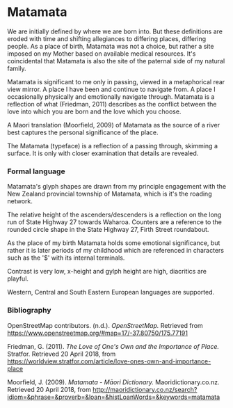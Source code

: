 # Matamata

We are initially defined by where we are born into. But these definitions are eroded with time and shifting allegiances to differing places, differing people. As a place of birth, Matamata was not a choice, but rather a site imposed on my Mother based on available medical resources. It's coincidental that Matamata is also the site of the paternal side of my natural family.

Matamata is significant to me only in passing, viewed in a metaphorical rear view mirror. A place I have been and continue to navigate from. A place I occasionally physically and emotionally navigate through. Matamata is a reflection of what (Friedman, 2011) describes as the conflict between the love into which you are born and the love which you choose.

A Maori translation (Moorfield, 2009) of Matamata as the source of a river best captures the personal significance of the place.

The Matamata (typeface) is a reflection of a passing through, skimming a surface. It is only with closer examination that details are revealed.

### Formal language
Matamata's glyph shapes are drawn from my principle engagement with the New Zealand provincial township of Matamata, which is it's the roading network.

The relative height of the ascenders/descenders is a reflection on the long run of State Highway 27 towards Waharoa. Counters are a reference to the rounded circle shape in the State Highway 27, Firth Street roundabout.

As the place of my birth Matamata holds some emotional significance, but rather it is later periods of my childhood which are referenced in characters such as the '$' with its internal terminals.

Contrast is very low, x-height and gylph height are high, diacritics are playful.

Western, Central and South Eastern European languages are supported.

### Bibliography
OpenStreetMap contributors. (n.d.). _OpenStreetMap._ Retrieved from https://www.openstreetmap.org/#map=17/-37.80750/175.77191

Friedman, G. (2011). _The Love of One's Own and the Importance of Place._ Stratfor. Retrieved 20 April 2018, from https://worldview.stratfor.com/article/love-ones-own-and-importance-place

Moorfield, J. (2009). _Matamata - Māori Dictionary._ Maoridictionary.co.nz. Retrieved 20 April 2018, from http://maoridictionary.co.nz/search?idiom=&phrase=&proverb=&loan=&histLoanWords=&keywords=matamata

